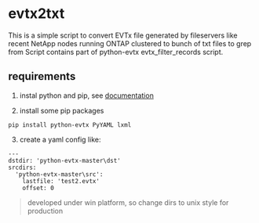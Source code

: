 # evtx2txt

This is a simple script to convert EVTx file
generated by fileservers like recent NetApp nodes running ONTAP clustered 
to bunch of txt files to grep from
Script contains part of python-evtx evtx_filter_records script.

## requirements

1. instal python and pip, see [documentation](https://pip.pypa.io/en/stable/installing/#installing-with-get-pip-py)

2. install some pip packages
```
pip install python-evtx PyYAML lxml
```

3. create a yaml config like:
```
---
dstdir: 'python-evtx-master\dst'
srcdirs: 
  'python-evtx-master\src':
    lastfile: 'test2.evtx'
    offset: 0
```
> developed under win platform, so change dirs to unix style for production
